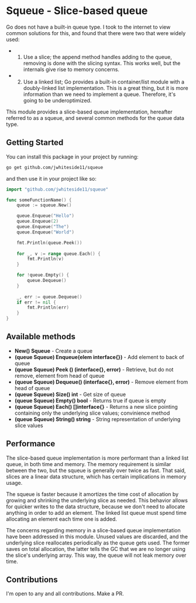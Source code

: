 # Squeue - Slice-based queue

Go does not have a built-in queue type. I took to the internet to view common solutions for this, and found that there were two that were widely used:
- 1) Use a slice; the append method handles adding to the queue, removing is done with the slicing syntax. This works well, but the internals give rise to memory concerns.
- 2) Use a linked list; Go provides a built-in container/list module with a doubly-linked list implementation. This is a great thing, but it is more information than we need to implement a queue. Therefore, it's going to be underoptimized.

This module provides a slice-based queue implementation, hereafter referred to as a squeue, and several common methods for the queue data type.

## Getting Started

You can install this package in your project by running:

```bash
go get github.com/jwhiteside11/squeue
```

and then use it in your project like so:

```go
import "github.com/jwhiteside11/squeue"

func someFunctionName() {
	queue := squeue.New()

	queue.Enqueue("Hello")
	queue.Enqueue(2)
	queue.Enqueue("The")
	queue.Enqueue("World")

	fmt.Println(queue.Peek())
	
	for _, v := range queue.Each() {
		fmt.Println(v)
	}

	for !queue.Empty() {
		queue.Dequeue()
	}
	
	_, err := queue.Dequeue()
	if err != nil {
		fmt.Println(err)
	}
}
```

## Available methods

- **New() Squeue** - Create a queue
- **(queue Squeue) Enqueue(elem interface{})** - Add element to back of queue
- **(queue Squeue) Peek () (interface{}, error)** - Retrieve, but do not remove, element from head of queue
- **(queue Squeue) Dequeue() (interface{}, error)** - Remove element from head of queue
- **(queue Squeue) Size() int** - Get size of queue
- **(queue Squeue) Empty() bool** - Returns true if queue is empty
- **(queue Squeue) Each() []interface{}** - Returns a new slice pointing containing only the underlying slice values; convinience method
- **(queue Squeue) String() string** - String representation of underlying slice values

## Performance

The slice-based queue implementation is more performant than a linked list queue, in both time and memory. The memory requirement is similar between the two, but the squeue is generally over twice as fast. That said, slices are a linear data structure, which has certain implications in memory usage.

The squeue is faster because it amortizes the time cost of allocation by growing and shrinking the underlying slice as needed. This behavior allows for quicker writes to the data structure, because we don't need to allocate anything in order to add an element. The linked list queue must spend time allocating an element each time one is added.

The concerns regarding memory in a slice-based queue implementation have been addressed in this module. Unused values are discarded, and the underlying slice reallocates periodically as the queue gets used. The former saves on total allocation, the latter tells the GC that we are no longer using the slice's underlying array. This way, the queue will not leak memory over time.

## Contributions

I'm open to any and all contributions. Make a PR.
